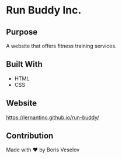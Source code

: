 # Run Buddy Inc.
## Purpose
A website that offers fitness training services.
## Built With
* HTML
* CSS
## Website
https://lernantino.github.io/run-buddy/
## Contribution
Made with ❤️ by Boris Veselov
